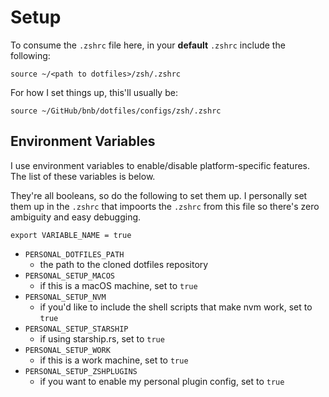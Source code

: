 # Setup

To consume the `.zshrc` file here, in your **default** `.zshrc` include the following:

```shell
source ~/<path to dotfiles>/zsh/.zshrc
```

For how I set things up, this'll usually be:

```shell
source ~/GitHub/bnb/dotfiles/configs/zsh/.zshrc
```

## Environment Variables

I use environment variables to enable/disable platform-specific features. The list of these variables is below.

They're all booleans, so do the following to set them up. I personally set them up in the `.zshrc` that impoorts the `.zshrc` from this file so there's zero ambiguity and easy debugging.

```shell
export VARIABLE_NAME = true
```

- `PERSONAL_DOTFILES_PATH`
  - the path to the cloned dotfiles repository
- `PERSONAL_SETUP_MACOS`
  - if this is a macOS machine, set to `true`
- `PERSONAL_SETUP_NVM`
  - if you'd like to include the shell scripts that make nvm work, set to `true`
- `PERSONAL_SETUP_STARSHIP`
  - if using starship.rs, set to `true`
- `PERSONAL_SETUP_WORK`
  - if this is a work machine, set to `true`
- `PERSONAL_SETUP_ZSHPLUGINS`
  - if you want to enable my personal plugin config, set to `true`
